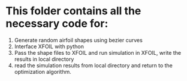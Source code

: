 # This folder contains all the necessary code for:
1. Generate random airfoil shapes using bezier curves
2. Interface XFOIL with python
3. Pass the shape files to XFOIL and run simulation in XFOIL, write the results in local directory
4. read the simulation results from local directory and return to the optimization algorithm.
